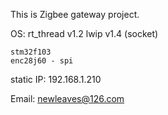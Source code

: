 This is Zigbee gateway project.



OS: rt_thread v1.2
	lwip v1.4  (socket)
	
	stm32f103
	enc28j60 - spi
	
static IP: 192.168.1.210

Email: newleaves@126.com	
	